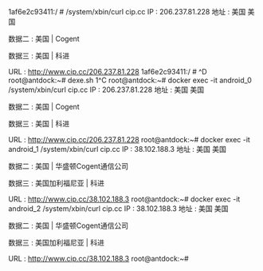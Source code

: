 1af6e2c93411:/ # /system/xbin/curl cip.cc
IP      : 206.237.81.228
地址    : 美国  美国

数据二  : 美国 | Cogent

数据三  : 美国 | 科进

URL     : http://www.cip.cc/206.237.81.228
1af6e2c93411:/ # ^D
root@antdock:~# dexe.sh 1^C
root@antdock:~# docker exec -it android_0 /system/xbin/curl cip.cc
IP      : 206.237.81.228
地址    : 美国  美国

数据二  : 美国 | Cogent

数据三  : 美国 | 科进

URL     : http://www.cip.cc/206.237.81.228
root@antdock:~# docker exec -it android_1 /system/xbin/curl cip.cc
IP      : 38.102.188.3
地址    : 美国  美国

数据二  : 美国 | 华盛顿Cogent通信公司

数据三  : 美国加利福尼亚 | 科进

URL     : http://www.cip.cc/38.102.188.3
root@antdock:~# docker exec -it android_2 /system/xbin/curl cip.cc
IP      : 38.102.188.3
地址    : 美国  美国

数据二  : 美国 | 华盛顿Cogent通信公司

数据三  : 美国加利福尼亚 | 科进

URL     : http://www.cip.cc/38.102.188.3
root@antdock:~# 